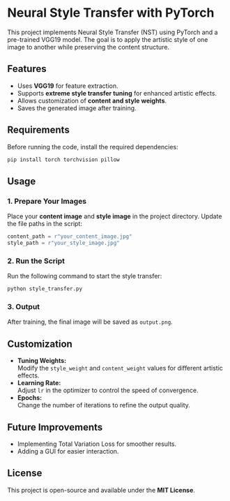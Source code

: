 # Neural Style Transfer with PyTorch  

This project implements Neural Style Transfer (NST) using PyTorch and a pre-trained VGG19 model. The goal is to apply the artistic style of one image to another while preserving the content structure.  

## Features  
- Uses **VGG19** for feature extraction.  
- Supports **extreme style transfer tuning** for enhanced artistic effects.  
- Allows customization of **content and style weights**.  
- Saves the generated image after training.  

## Requirements  
Before running the code, install the required dependencies:  

```bash
pip install torch torchvision pillow
```

## Usage  

### 1. Prepare Your Images  
Place your **content image** and **style image** in the project directory. Update the file paths in the script:  

```python
content_path = r"your_content_image.jpg"
style_path = r"your_style_image.jpg"
```

### 2. Run the Script  
Run the following command to start the style transfer:  

```bash
python style_transfer.py
```

### 3. Output  
After training, the final image will be saved as `output.png`.  

## Customization  
- **Tuning Weights:**  
  Modify the `style_weight` and `content_weight` values for different artistic effects.  
- **Learning Rate:**  
  Adjust `lr` in the optimizer to control the speed of convergence.  
- **Epochs:**  
  Change the number of iterations to refine the output quality.  



## Future Improvements  
- Implementing Total Variation Loss for smoother results.  
- Adding a GUI for easier interaction.  

## License  
This project is open-source and available under the **MIT License**.  
